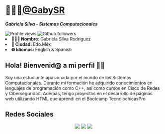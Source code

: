 # 👩🏻‍💻[@GabySR](https://www.linkedin.com/in/gabriela-silva-25802831b?utm_source=share&utm_campaign=share_via&utm_content=profile&utm_medium=android_app)

***Gabriela Silva - Sistemas Computacionales***

<div>
	<img src="https://komarev.com/ghpvc/?username=GABYSR-29&color=blue&style=for-the-badge" alt="Profile views"/>
	<img src="https://img.shields.io/github/followers/GABYSR-29?style=for-the-badge&logo=github&color=blue" alt="Github followers"/> 
</div>

<li><b>🙋🏻‍♀️ Nombre:  </b> Gabriela Silva Rodríguez </li>
<li><b>📍 Ciudad:  </b> Edo.Méx </li>
<li><b>🌐 Idiomas: </b>  English & Spanish </li>

## Hola! Bienvenid@ a mi perfil 👋🏻
Soy una estudiante apasionada por el mundo de los Sistemas Computacionales. Durante mi formación he adquirido conocimientos en lenguajes de programación como C++, así como cursos en Cisco de Redes y Ciberseguridad. Además, tengo proyectos en el desarrollo de páginas web utilizando HTML que aprendí en el Bootcamp TecnolochicasPro

## Redes Sociales
<div align="center">
  <a href="https://www.instagram.com/gaby_sr29/profilecard/?igsh=YTB1bnRseWswZXJ6" target="_blank"><img src="https://img.shields.io/badge/-Instagram-%23E4405F?style=for-the-badge&logo=instagram&logoColor=white" target="_blank"></a>
  <a href="https://www.linkedin.com/in/gabriela-silva-25802831b?utm_source=share&utm_campaign=share_via&utm_content=profile&utm_medium=android_app"_blank"><img src="https://img.shields.io/badge/-LinkedIn-%230077B5?style=for-the-badge&logo=linkedin&logoColor=white" target="_blank"></a> 
  <a href="mailto:gabrielasirod290704@gmail.com"><img src="https://img.shields.io/badge/-Gmail-%23333?style=for-the-badge&logo=gmail&logoColor=white&color=red" target="_blank"></a>
</div>


